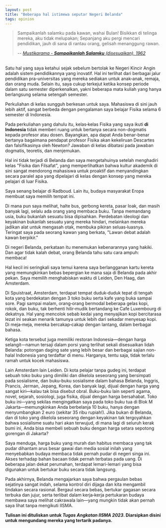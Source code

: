 ```yaml
---
layout: post
title: "Beberapa hal istimewa seputar Negeri Belanda"
tags: opinion
---
```


> Sampaikanlah salamku pada kawan, wahai Bulan!
> Bisikkan di telinga mereka, aku tidak melupakan;
> Sepanjang aku pergi mencari pendidikan, jauh di sana di rantau orang, gelisah menanggung rawan.
>
> 
> -- [_Mustikarama - **Sampaikanlah Salamku** (disesuaikan), 1962_](https://www.youtube.com/watch?v=xKWL3MBg8D4)

<br>
Satu hal yang saya ketahui sejak sebelum bertolak ke Negeri Kincir Angin adalah sistem pendidikannya yang inovatif. Hal ini terlihat dari berbagai jalur pendidikan pra-universitas yang mereka sediakan untuk anak‐anak, remaja, dan orang muda.  Selain itu, saya cukup terkejut ketika konsep periode dalam satu semester diperkenalkan, yakni beberapa mata kuliah yang hanya berlangsung selama setengah semester.

Perkuliahan di kelas sungguh berkesan untuk saya. Mahasiswa di sini jauh lebih aktif, sangat berbeda dengan pengalaman saya belajar Fisika selama 6 semester di Indonesia. 

Pada perkuliahan yang dahulu itu, kelas‐kelas Fisika yang saya ikuti **di Indonesia** tidak memberi ruang untuk bertanya secara non-dogmatis kepada profesor atau dosen. Bayangkan, apa dapat Anda benar-benar bertanya bagaimana pendapat profesor Fisika akan kekeliruan Descartes dan falsifikasinya oleh Newton? Jawaban di kelas dibatasi pada jawaban dogmatis, teoretis, dan menjemukan. 

Hal ini tidak terjadi di Belanda dan saya mengetahuinya setelah menghadiri kelas "Fisika dan Filsafat", yang memperlihatkan bahwa kultur akademik di sini sangat mendorong mahasiswa untuk proaktif dan menyandingkan secara paralel apa yang dipelajari di kelas dengan konsep yang mereka pelajari di luar Fisika.

Saya senang belajar di Radboud. Lain itu, budaya masyarakat Eropa membuat saya memilih tempat ini.

Di mana pun saya melihat, halte bus, gerbong kereta, pasar loak, dan masih banyak lagi, selalu ada orang yang membaca buku. Tanpa memandang usia, buku bukanlah sesuatu bisa dipisahkan. Perdebatan ideologi dan keyakinan bukanlah sesuatu yang mereka hindari, melainkan mereka jadikan alat untuk mengasah otak, membuka pikiran seluas‐luasnya. Teringat saya pada seorang kawan yang berkata, "Lawan debat adalah kawan berpikir."

Di negeri Belanda, perkataan itu menemukan kebenarannya yang hakiki. Dan agar tidak kalah debat, orang Belanda tahu satu cara ampuh: membaca!

Hal kecil ini seringkali saya temui karena saya berlangganan kartu kereta yang memungkinkan bebas bepergian ke mana saja di Belanda pada akhir pekan. Saya memilih menghabiskan waktu di Leiden, Den Haag, dan Amsterdam.

Di Spuistraat, Amsterdam, terdapat tempat duduk‐duduk tepat di tengah kota yang berdekatan dengan 3 toko buku serta kafe yang buka sampai sore. Pagi sampai malam, orang‐orang bermodal beberapa gelas kopi, rokok, dan buku, tak berhenti hilir‐mudik bertandang ke Cafe Luxembourg di dekatnya. Hal yang mencolok sebab kedai yang menyajikan kopi bercitarasa lezat ini seakan menarik tamunya untuk lebih dari sekadar menyesap kopi. Di meja‐meja, mereka bercakap‐cakap dengan lantang, dalam berbagai bahasa.

Ketiga kota tersebut juga memiliki restoran Indonesia—dengan harga selangit—namun tersaji dalam porsi yang terlihat sekali disesuaikan lidah Belanda: potongan daging sate yang lebih besar dan berbagai sajian non-halal Indonesia yang terdaftar di menu. Harganya, tentu saja, tidak terlalu ramah untuk kocek mahasiswa. 

Lain Amsterdam lain Leiden. Di kota pelajar tanpa gudeg ini, terdapat sebuah toko buku yang dimiliki dan dikelola seseorang yang bersimpati pada sosialisme, dan buku-buku sosialisme dalam bahasa Belanda, Inggris, Prancis, Jerman, Jepang, Korea, dan banyak lagi, dijual dengan harga yang sangat kiri—kalau tak bisa disebut obral. Buku‐buku lain seperti agama, novel, sejarah, sosiologi, juga fisika, dijual dengan harga bersahabat. Toko buku ini—yang sekilas mengingatkan saya pada toko buku tua di Blok M Jakarta—memungkinkan Anda berbelanja 10 buku, hanya dengan menyumbangkan 2 euro (sekitar 35 ribu rupiah!). Jika bukan di Belanda, dan di toko yang dikelola seseorang dengan keyakinan tak tergoyahkan bahwa sosialisme suatu hari akan terwujud, di mana lagi di seluruh kerak bumi ini, Anda bisa membeli sebuah buku dengan harga setara sepotong gorengan di Jakarta?

Saya menduga, harga buku yang murah dan habitus membaca yang tak pudar dihantam arus besar gawai dan media sosial inilah yang menyebabkan budaya membaca tidak pernah pudar di negeri singa ini. Akses terhadap bahan bacaan tidak pernah terbatas pada uang. Di beberapa jalan dekat perumahan, terdapat lemari-lemari yang bisa digunakan untuk bertukar buku secara tidak langsung. 

Pada akhirnya, Belanda mengajarkan saya bahwa pergaulan bebas sejatinya sangat indah, selama kontrol diri dijaga dan kita mengambil tindakan secara rasional. Bergaul secara bebas, bertukar gagasan secara terbuka dan jujur, serta terlibat dalam kerja‐kerja pertukaran budaya membawa saya melihat cakrawala lain—yang mungkin tidak akan pernah saya lihat tanpa mengikuti IISMA. 


**Tulisan ini dituliskan untuk _Tugas Angkatan IISMA 2023_. Diarsipkan disini untuk mengundang mereka yang tertarik padanya.**